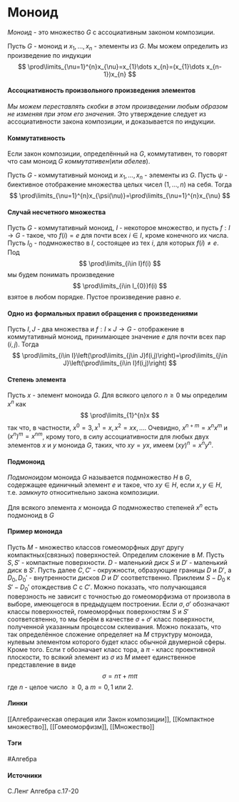 # Моноид
*Моноид* - это множество $G$ с ассоциативным законом композиции.

Пусть $G$ - моноид и $x_{1},\dots,x_{n}$ - элементы из $G$. Мы можем определить из произведение по индукции 
$$
\prod\limits_{\nu=1}^{n}x_{\nu}=x_{1}\dots x_{n}=(x_{1}\dots x_{n-1})x_{n}
$$

#### Ассоциативность произвольного произведения элементов
*Мы можем переставлять скобки в этом произведении любым образом не изменяя при этом его значения*. Это утверждение следует из ассоциативности закона композиции, и доказывается по индукции.

#### Коммутативность
Если закон композиции, определённый на $G$, коммутативен, то говорят что сам моноид $G$ *коммутативен*(или *абелев*).

Пусть $G$ - коммутативный моноид и $x_{1},\dots,x_{n}$ - элементы из $G$. Пусть $\psi$ - биективное отображение множества целых чисел $(1,\dots,n)$ на себя. Тогда 
$$
\prod\limits_{\nu=1}^{n}x_{\psi(\nu)}=\prod\limits_{\nu=1}^{n}x_{\nu}
$$

#### Случай несчетного множества
Пусть $G$ - коммутативный моноид, $I$ -      некоторое множество, и пусть $f:I\to G$ - такое, что $f(i)=e$ для почти всех $i\in I$, кроме конечного их числа.
Пусть $I_{0}$ - подмножество в $I$, состоящее из тех $i$, для которых $f(i)\ne e$. Под 
$$
\prod\limits_{i\in I}f(i)
$$
мы будем понимать произведение
$$
\prod\limits_{i\in I_{0}}f(i)
$$
взятое в любом порядке. Пустое произведение равно $e$.

#### Одно из формальных правил обращения с произведениями
Пусть $I,J$ - два множества и $f:I\times J\to G$ - отображение в коммутативный моноид, принимающее значение $e$ для почти всех пар $(i,j)$. Тогда 
$$
\prod\limits_{i\in I}\left(\prod\limits_{j\in J}f(i,j)\right)=\prod\limits_{j\in J}\left(\prod\limits_{i\in I}f(i,j)\right)
$$
#### Степень элемента
Пусть $x$ - элемент моноида $G$. Для всякого целого $n\ge0$ мы определим $x^{n}$ как
$$
\prod\limits_{1}^{n}x
$$
так что, в частности, $x^{0}=3,x^{1}=x,x^{2}=xx,\dots$. Очевидно, $x^{n+m}=x^{n}x^{m}$ и $(x^{n})^{m}=x^{nm}$, крому того, в силу ассоциативности для любых двух элементов $x$ и $y$ моноида $G$, таких, что $xy=yx$, имеем $(xy)^{n}=x^{n}y^{n}$.
#### Подмоноид
*Подмоноидом* моноида $G$ называется подмножество $H$ в $G$, содержащее единичный элемент $e$ и такое, что $xy\in H$, если $x,y\in H$, т.е. *замкнуто* относитнельно закона композиции.

Для всякого элемента $x$ моноида $G$ подмножество степеней $x^{n}$ есть подмоноид в $G$
#### Пример моноида
Пусть $M$ - множество классов гомеоморфных друг другу компактных(связных) поверхностей. Определим сложение в $M$. Пусть $S,S'$ - компактные поверхности. $D$ - маленький диск $S$ и $D'$ - маленький диск в $S'$. Пусть далее $C,C'$ - окружности, образующие границы $D$ и $D'$, а $D_{0},D_{0}'$ - внутренности дисков $D$ и $D'$ соответственно. Приклеим $S-D_{0}$ к $S'-D_{0}'$ отождествив $C$ с $C'$. Можно показать, что получающаяся поверзность не зависит с точностью до гомеоморфизма от произвола в выборе, имеющегося в предыдущем построении. Если $\sigma,\sigma'$ обозначают классы поверхностей, гомеоморфных поверхностям $S$ и $S'$ соответсвтенно, то мы берём в качестве $\sigma+\sigma'$ класс поверхности, полученной указанным процессом склеивания. Можно показать, что так определённое сложение определяет на $M$ структуру моноида, нулевым элементом которого будет класс обычной двумерной сферы. Кроме того. Если $\tau$ обозначает класс тора, а $\pi$ - класс проективной плоскости, то всякий элемент из $\sigma$ из $M$ имеет единственное представление в виде 
$$
\sigma=n\tau+m\pi
$$
где $n$ - целое число $\ge0$, а $m=0,1$ или $2$. 
#### Линки
 [[Алгебраическая операция или Закон композиции]],
 [[Компактное множество]],
 [[Гомеоморфизм]],
 [[Множество]]
#### Тэги
 #Алгебра 
#### Источники
 С.Ленг Алгебра с.17-20